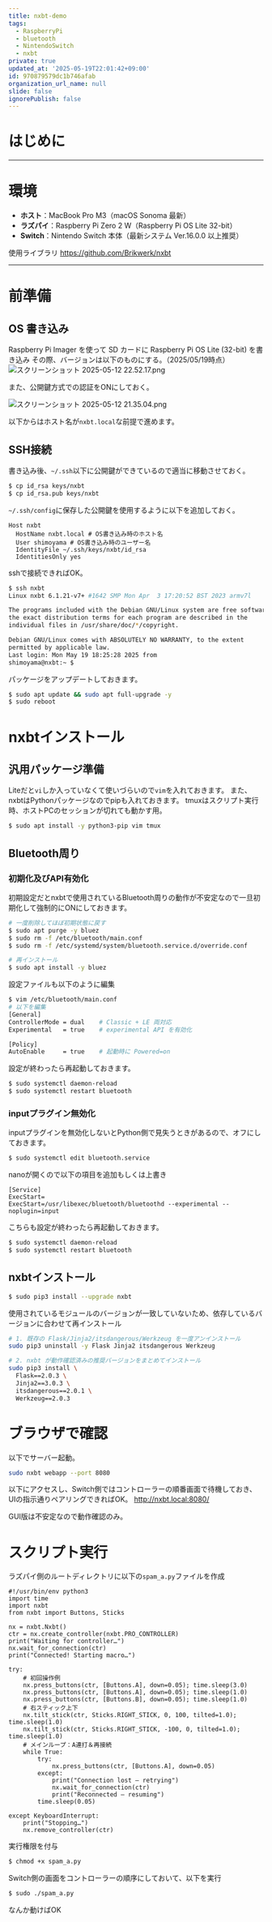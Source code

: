 ```yaml
---
title: nxbt-demo
tags:
  - RaspberryPi
  - bluetooth
  - NintendoSwitch
  - nxbt
private: true
updated_at: '2025-05-19T22:01:42+09:00'
id: 970879579dc1b746afab
organization_url_name: null
slide: false
ignorePublish: false
---
```


# はじめに

---

# 環境

- **ホスト**：MacBook Pro M3（macOS Sonoma 最新）  
- **ラズパイ**：Raspberry Pi Zero 2 W（Raspberry Pi OS Lite 32-bit）  
- **Switch**：Nintendo Switch 本体（最新システム Ver.16.0.0 以上推奨）  

使用ライブラリ
https://github.com/Brikwerk/nxbt

---

# 前準備

## OS 書き込み
Raspberry Pi Imager を使って SD カードに Raspberry Pi OS Lite (32-bit) を書き込み
その際、バージョンは以下のものにする。（2025/05/19時点）
![スクリーンショット 2025-05-12 22.52.17.png](https://qiita-image-store.s3.ap-northeast-1.amazonaws.com/0/855584/f9ba72e7-4e50-4d7c-b54c-17679c64a8f2.png)

また、公開鍵方式での認証をONにしておく。

![スクリーンショット 2025-05-12 21.35.04.png](https://qiita-image-store.s3.ap-northeast-1.amazonaws.com/0/855584/7138da4f-41ac-4c5b-b80f-701efaf3a0e2.png)

以下からはホスト名が`nxbt.local`な前提で進めます。

## SSH接続
書き込み後、`~/.ssh`以下に公開鍵ができているので適当に移動させておく。
```sh
$ cp id_rsa keys/nxbt
$ cp id_rsa.pub keys/nxbt
```

`~/.ssh/config`に保存した公開鍵を使用するように以下を追加しておく。
```
Host nxbt
  HostName nxbt.local # OS書き込み時のホスト名
  User shimoyama # OS書き込み時のユーザー名
  IdentityFile ~/.ssh/keys/nxbt/id_rsa
  IdentitiesOnly yes
```

sshで接続できればOK。
```sh
$ ssh nxbt
Linux nxbt 6.1.21-v7+ #1642 SMP Mon Apr  3 17:20:52 BST 2023 armv7l

The programs included with the Debian GNU/Linux system are free software;
the exact distribution terms for each program are described in the
individual files in /usr/share/doc/*/copyright.

Debian GNU/Linux comes with ABSOLUTELY NO WARRANTY, to the extent
permitted by applicable law.
Last login: Mon May 19 18:25:28 2025 from 
shimoyama@nxbt:~ $
```

パッケージをアップデートしておきます。
```sh
$ sudo apt update && sudo apt full-upgrade -y
$ sudo reboot
```

# nxbtインストール

## 汎用パッケージ準備
Liteだと`vi`しか入っていなくて使いづらいので`vim`を入れておきます。
また、nxbtはPythonパッケージなのでpipも入れておきます。
tmuxはスクリプト実行時、ホストPCのセッションが切れても動かす用。
```sh
$ sudo apt install -y python3-pip vim tmux
```

## Bluetooth周り
### 初期化及びAPI有効化
初期設定だとnxbtで使用されているBluetooth周りの動作が不安定なので一旦初期化して強制的にONにしておきます。
```sh
# 一度削除してほぼ初期状態に戻す
$ sudo apt purge -y bluez
$ sudo rm -f /etc/bluetooth/main.conf
$ sudo rm -f /etc/systemd/system/bluetooth.service.d/override.conf

# 再インストール
$ sudo apt install -y bluez
```
設定ファイルも以下のように編集
```sh
$ vim /etc/bluetooth/main.conf
# 以下を編集
[General]
ControllerMode = dual    # Classic + LE 両対応
Experimental   = true    # experimental API を有効化

[Policy]
AutoEnable     = true    # 起動時に Powered=on
```

設定が終わったら再起動しておきます。
```sh
$ sudo systemctl daemon-reload
$ sudo systemctl restart bluetooth
```

### inputプラグイン無効化
inputプラグインを無効化しないとPython側で見失うときがあるので、オフにしておきます。

```sh
$ sudo systemctl edit bluetooth.service
```

nanoが開くので以下の項目を追加もしくは上書き
```
[Service]
ExecStart=
ExecStart=/usr/libexec/bluetooth/bluetoothd --experimental --noplugin=input
```

こちらも設定が終わったら再起動しておきます。
```sh
$ sudo systemctl daemon-reload
$ sudo systemctl restart bluetooth
```

## nxbtインストール

```sh
$ sudo pip3 install --upgrade nxbt
```

使用されているモジュールのバージョンが一致していないため、依存しているバージョンに合わせて再インストール

```sh
# 1. 既存の Flask/Jinja2/itsdangerous/Werkzeug を一度アンインストール
sudo pip3 uninstall -y Flask Jinja2 itsdangerous Werkzeug

# 2. nxbt が動作確認済みの推奨バージョンをまとめてインストール
sudo pip3 install \
  Flask==2.0.3 \
  Jinja2==3.0.3 \
  itsdangerous==2.0.1 \
  Werkzeug==2.0.3
```

# ブラウザで確認
以下でサーバー起動。
```sh
sudo nxbt webapp --port 8080
```
以下にアクセスし、Switch側ではコントローラーの順番画面で待機しておき、UIの指示通りペアリングできればOK。
http://nxbt.local:8080/

GUI版は不安定なので動作確認のみ。

# スクリプト実行
ラズパイ側のルートディレクトリに以下の`spam_a.py`ファイルを作成

```python: spam_a.py
#!/usr/bin/env python3
import time
import nxbt
from nxbt import Buttons, Sticks

nx = nxbt.Nxbt()
ctr = nx.create_controller(nxbt.PRO_CONTROLLER)
print("Waiting for controller…")
nx.wait_for_connection(ctr)
print("Connected! Starting macro…")

try:
    # 初回操作例
    nx.press_buttons(ctr, [Buttons.A], down=0.05); time.sleep(3.0)
    nx.press_buttons(ctr, [Buttons.A], down=0.05); time.sleep(1.0)
    nx.press_buttons(ctr, [Buttons.B], down=0.05); time.sleep(1.0)
    # 右スティック上下
    nx.tilt_stick(ctr, Sticks.RIGHT_STICK, 0, 100, tilted=1.0); time.sleep(1.0)
    nx.tilt_stick(ctr, Sticks.RIGHT_STICK, -100, 0, tilted=1.0); time.sleep(1.0)
    # メインループ：A連打＆再接続
    while True:
        try:
            nx.press_buttons(ctr, [Buttons.A], down=0.05)
        except:
            print("Connection lost — retrying")
            nx.wait_for_connection(ctr)
            print("Reconnected — resuming")
        time.sleep(0.05)

except KeyboardInterrupt:
    print("Stopping…")
    nx.remove_controller(ctr)

```

実行権限を付与
```sh
$ chmod +x spam_a.py
```

Switch側の画面をコントローラーの順序にしておいて、以下を実行
```sh
$ sudo ./spam_a.py
```

なんか動けばOK
